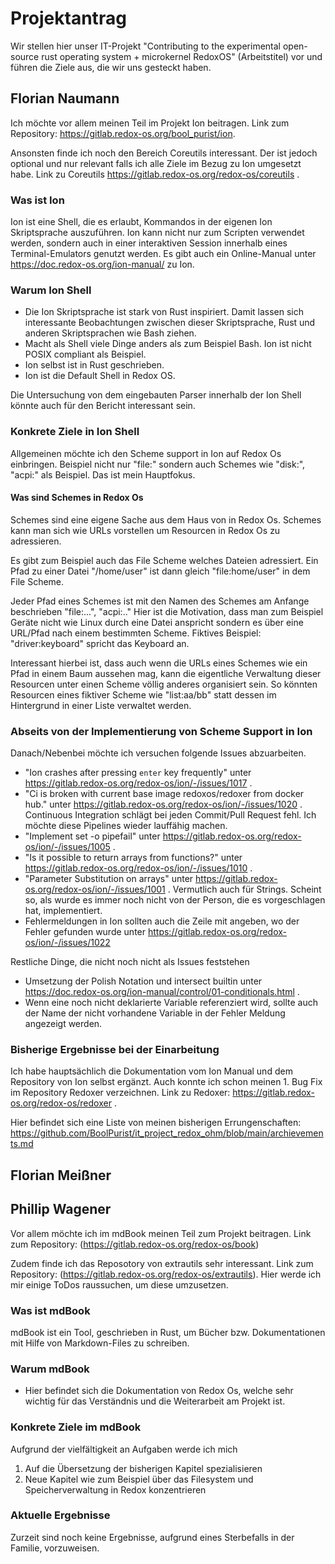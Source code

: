 # Projektantrag
Wir stellen hier unser IT-Projekt "Contributing to the experimental open-source rust operating system + microkernel RedoxOS" (Arbeitstitel) vor und führen die Ziele aus, die wir uns gesteckt haben.

## Florian Naumann

Ich möchte vor allem meinen Teil im Projekt Ion beitragen. 
Link zum Repository: https://gitlab.redox-os.org/bool_purist/ion.

Ansonsten finde ich noch den Bereich Coreutils interessant.
Der ist jedoch optional und nur relevant falls ich alle Ziele im Bezug zu Ion umgesetzt habe. 
Link zu Coreutils https://gitlab.redox-os.org/redox-os/coreutils .

### Was ist Ion 

Ion ist eine Shell, die es erlaubt, Kommandos in der eigenen Ion Skriptsprache auszuführen.
Ion kann nicht nur zum Scripten verwendet werden, sondern 
auch in einer interaktiven Session innerhalb eines Terminal-Emulators genutzt werden.
Es gibt auch ein Online-Manual unter https://doc.redox-os.org/ion-manual/ zu Ion.

### Warum Ion Shell

- Die Ion Skriptsprache ist stark von Rust inspiriert. 
  Damit lassen sich interessante Beobachtungen zwischen dieser Skriptsprache, Rust und anderen Skriptsprachen wie Bash ziehen.
- Macht als Shell viele Dinge anders als zum Beispiel Bash. Ion ist nicht POSIX compliant als Beispiel.
- Ion selbst ist in Rust geschrieben.
- Ion ist die Default Shell in Redox OS.

Die Untersuchung von dem eingebauten Parser innerhalb der Ion Shell könnte 
auch für den Bericht interessant sein.

### Konkrete Ziele in Ion Shell

Allgemeinen möchte ich den  Scheme support in Ion auf Redox Os einbringen. 
Beispiel nicht nur "file:" sondern auch Schemes wie "disk:", "acpi:" als Beispiel.
Das ist mein Hauptfokus. 

#### Was sind Schemes in Redox Os

Schemes sind eine eigene Sache aus dem Haus von in Redox Os.
Schemes kann man sich wie URLs vorstellen um Resourcen in Redox Os zu adressieren.

Es gibt zum Beispiel auch das File Scheme welches Dateien adressiert.
Ein Pfad zu einer Datei "/home/user" ist dann gleich "file:home/user" in dem File Scheme.

Jeder Pfad eines Schemes ist mit den Namen des Schemes am Anfange beschrieben "file:...", "acpi:.."
Hier ist die Motivation, dass man zum Beispiel Geräte nicht wie Linux durch eine Datei anspricht 
sondern es über eine URL/Pfad nach einem bestimmten Scheme. Fiktives Beispiel: "driver:keyboard" spricht das 
Keyboard an. 

Interessant hierbei ist, dass auch wenn die URLs eines Schemes wie ein Pfad in einem Baum aussehen mag, 
kann die eigentliche Verwaltung dieser Resourcen unter einen Scheme völlig anderes organisiert sein.
So könnten Resourcen eines fiktiver Scheme wie "list:aa/bb" statt dessen im Hintergrund in einer Liste verwaltet werden.

### Abseits von der Implementierung von Scheme Support in Ion

Danach/Nebenbei möchte ich versuchen folgende Issues abzuarbeiten.

- "Ion crashes after pressing `enter` key frequently" unter https://gitlab.redox-os.org/redox-os/ion/-/issues/1017 .
- "Ci is broken with current base image redoxos/redoxer from docker hub." unter https://gitlab.redox-os.org/redox-os/ion/-/issues/1020 .
  Continuous Integration schlägt bei jeden Commit/Pull Request fehl. Ich möchte diese Pipelines wieder lauffähig machen.
- "Implement set -o pipefail" unter https://gitlab.redox-os.org/redox-os/ion/-/issues/1005 .
- "Is it possible to return arrays from functions?" unter https://gitlab.redox-os.org/redox-os/ion/-/issues/1010 .
- "Parameter Substitution on arrays" unter https://gitlab.redox-os.org/redox-os/ion/-/issues/1001 .
  Vermutlich auch für Strings.
  Scheint so, als wurde es immer noch nicht von der Person, die es vorgeschlagen hat, implementiert. 
- Fehlermeldungen in Ion sollten auch die Zeile mit angeben, wo der Fehler gefunden wurde unter https://gitlab.redox-os.org/redox-os/ion/-/issues/1022

Restliche Dinge, die nicht noch nicht als Issues feststehen

- Umsetzung der Polish Notation und intersect builtin unter https://doc.redox-os.org/ion-manual/control/01-conditionals.html .
- Wenn eine noch nicht deklarierte Variable referenziert wird, 
  sollte auch der Name der nicht vorhandene Variable in der Fehler Meldung angezeigt werden.

### Bisherige Ergebnisse bei der Einarbeitung

Ich habe hauptsächlich die Dokumentation vom Ion Manual und dem Repository von Ion selbst ergänzt.
Auch konnte ich schon meinen 1. Bug Fix im Repository Redoxer verzeichnen.
Link zu Redoxer: https://gitlab.redox-os.org/redox-os/redoxer .

Hier befindet sich eine Liste von meinen bisherigen Errungenschaften: 
https://github.com/BoolPurist/it_project_redox_ohm/blob/main/archievements.md

## Florian Meißner

## Phillip Wagener

Vor allem möchte ich im mdBook meinen Teil zum Projekt beitragen.
Link zum Repository: (https://gitlab.redox-os.org/redox-os/book)

Zudem finde ich das Reposotory von extrautils sehr interessant.
Link zum Repository: (https://gitlab.redox-os.org/redox-os/extrautils).
Hier werde ich mir einige ToDos raussuchen, um diese umzusetzen.

### Was ist mdBook

mdBook ist ein Tool, geschrieben in Rust, um Bücher bzw. Dokumentationen mit Hilfe von Markdown-Files zu schreiben.

### Warum mdBook
- Hier befindet sich die Dokumentation von Redox Os, welche sehr wichtig für das Verständnis und die Weiterarbeit am Projekt ist.


### Konkrete Ziele im mdBook 

Aufgrund der vielfältigkeit an Aufgaben werde ich mich
1. Auf die Übersetzung der bisherigen Kapitel spezialisieren
2. Neue Kapitel wie zum Beispiel über das Filesystem und Speicherverwaltung in Redox konzentrieren


### Aktuelle Ergebnisse

Zurzeit sind noch keine Ergebnisse, aufgrund eines Sterbefalls in der Familie, vorzuweisen.
